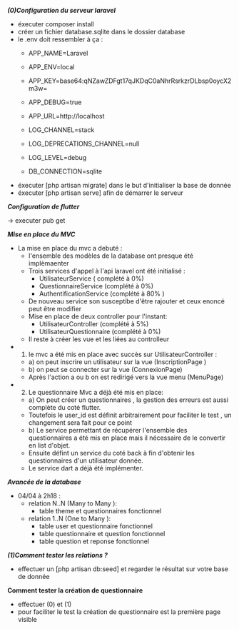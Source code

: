 ***(0)Configuration du serveur laravel***

- éxecuter composer install
- créer un fichier database.sqlite dans le dossier database 
-  le .env doit ressembler à ça :
    - APP_NAME=Laravel
    - APP_ENV=local
    -   APP_KEY=base64:qNZawZDFgt17qJKDqC0aNhrRsrkzrDLbsp0oycX2m3w=
    -   APP_DEBUG=true
    -   APP_URL=http://localhost

    -   LOG_CHANNEL=stack
    -   LOG_DEPRECATIONS_CHANNEL=null
    -   LOG_LEVEL=debug

    -   DB_CONNECTION=sqlite
 - éxecuter [php artisan migrate] dans le but d'initialiser la base de donnée
 - éxecuter [php artisan serve] afin de démarrer le serveur


***Configuration de flutter***

-> executer pub get


   
***Mise en place du MVC***
- La mise en place du mvc a debuté :
    - l'ensemble des modèles de la database ont presque été implèmaenter
    - Trois services d'appel à l'api laravel ont été initialisé :
        - UtilisateurService ( complété à 0%)
        - QuestionnaireService (complété à 0%)
        - AuthentificationService (complété à 80% )
    - De nouveau service son susceptibe d'être rajouter et ceux enoncé peut être modifier
    - Mise en place de deux controller pour l'instant:
        - UtilisateurController (complété à 5%)
        - UtilisateurQuestionnaire (complété à 0%)
    - Il reste à créer les vue et les liées au controlleur          
- 1) le mvc a été mis en place avec succès sur UtilisateurController    :
    - a) on peut inscrire un utilisateur sur la vue (InscriptionPage )
    - b) on peut se connecter sur la vue (ConnexionPage)
    - Après l'action a ou b on est redirigé vers la vue menu (MenuPage)
- 2) Le questionnaire Mvc a déjà été mis en place:
    - a) On peut créer un questionnaires , la gestion des erreurs est aussi complète du coté flutter.
    - Toutefois le user_id est définit arbitrairement pour faciliter le test , un changement sera fait pour ce point
    - b) Le service permettant de récupérer l'ensemble des questionnaires a été mis en place mais il nécessaire de le convertir en list d'objet.
    - Ensuite défint un service du coté back à fin d'obtenir les questionnaires d'un utilisateur donnée.
    - Le service dart a déjà été implémenter.       


***Avancée de la database***
- 04/04 à 2h18 :
    - relation N..N (Many to Many ):
        - table theme et questionnaires fonctionnel
    - relation 1..N (One to Many ):
        - table user et questionnaire fonctionnel
        - table questionnaire et question fonctionnel
        - table question et reponse fonctionnel

***(1)Comment tester les relations ?***
- effectuer un [php artisan db:seed] et regarder le résultat sur votre base de donnée


**Comment tester la création de questionnaire**
- effectuer (0) et (1)
- pour faciliter le test la création de questionnaire est la première page visible
